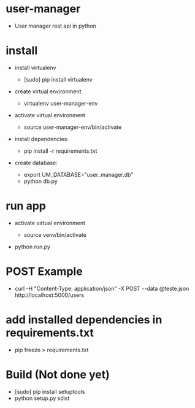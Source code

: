 # user-manager

- User manager rest api in python

# install

- install virtualenv
    - [sudo] pip install virtualenv

- create virtual environment
    - virtualenv user-manager-env
    
- activate virtual environment
    - source user-manager-env/bin/activate

- install dependencies:
    - pip install -r requirements.txt

- create database:
    - export UM_DATABASE="user_manager.db"  
    - python db.py

# run app

- activate virtual environment
    - source venv/bin/activate
    
- python run.py


# POST Example

- curl -H "Content-Type: application/json" -X POST --data @teste.json http://localhost:5000/users

# add installed dependencies in requirements.txt

- pip freeze > requirements.txt

# Build (Not done yet)

- [sudo] pip install setuptools
- python setup.py sdist